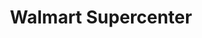---
title: "Walmart Supercenter"
url: /concord/walmart-supercenter-concord-commons-place-concord-commons-place-southwest/
shop: supermarket
---